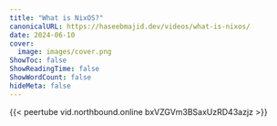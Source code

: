 ```yaml
---
title: "What is NixOS?"
canonicalURL: https://haseebmajid.dev/videos/what-is-nixos/
date: 2024-06-10
cover:
  image: images/cover.png
ShowToc: false
ShowReadingTime: false
ShowWordCount: false
hideMeta: false
---
```


{{< peertube vid.northbound.online bxVZGVm3BSaxUzRD43azjz >}}
